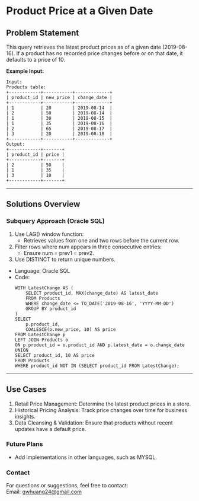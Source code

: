 # **Product Price at a Given Date**

## **Problem Statement**
This query retrieves the latest product prices as of a given date (2019-08-16). If a product has no recorded price changes before or on that date, it defaults to a price of 10.  

  
**Example Input:**
  ```
  Input: 
  Products table:
  +------------+-----------+-------------+
  | product_id | new_price | change_date |
  +------------+-----------+-------------+
  | 1          | 20        | 2019-08-14  |
  | 2          | 50        | 2019-08-14  |
  | 1          | 30        | 2019-08-15  |
  | 1          | 35        | 2019-08-16  |
  | 2          | 65        | 2019-08-17  |
  | 3          | 20        | 2019-08-18  |
  +------------+-----------+-------------+
  Output: 
  +------------+-------+
  | product_id | price |
  +------------+-------+
  | 2          | 50    |
  | 1          | 35    |
  | 3          | 10    |
  +------------+-------+
  ```
---

## **Solutions Overview**
### **Subquery Approach (Oracle SQL)**
1. Use LAG() window function:
   - Retrieves values from one and two rows before the current row.
2. Filter rows where num appears in three consecutive entries:
   - Ensure num = prev1 = prev2.
3. Use DISTINCT to return unique numbers.
   
- Language: Oracle SQL
- Code:
  ```
  WITH LatestChange AS (
      SELECT product_id, MAX(change_date) AS latest_date
      FROM Products
      WHERE change_date <= TO_DATE('2019-08-16', 'YYYY-MM-DD')
      GROUP BY product_id
  )
  SELECT 
      p.product_id, 
      COALESCE(o.new_price, 10) AS price
  FROM LatestChange p
  LEFT JOIN Products o
  ON p.product_id = o.product_id AND p.latest_date = o.change_date
  UNION
  SELECT product_id, 10 AS price
  FROM Products
  WHERE product_id NOT IN (SELECT product_id FROM LatestChange);
  ```
  
---

## **Use Cases**
1. Retail Price Management: Determine the latest product prices in a store.
2. Historical Pricing Analysis: Track price changes over time for business insights.
3. Data Cleansing & Validation: Ensure that products without recent updates have a default price.

### **Future Plans**
- Add implementations in other languages, such as MYSQL.
  
### **Contact**
For questions or suggestions, feel free to contact:  
Email: gwhuang24@gmail.com
